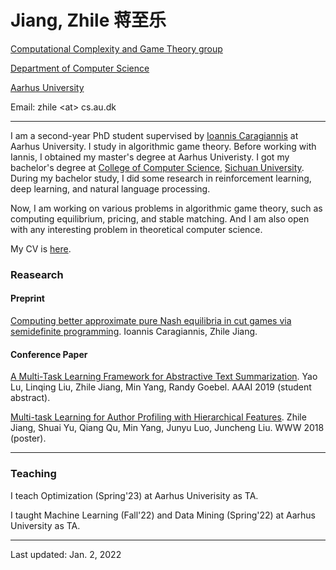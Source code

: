 # Jiang, Zhile 蒋至乐

[Computational Complexity and Game Theory group](https://cs.au.dk/research/computational-complexity-and-game-theory)

[Department of Computer Science](https://cs.au.dk/)

[Aarhus University](https://www.au.dk/)

Email: zhile \<at\> cs.au.dk

---

I am a second-year PhD student supervised by [Ioannis Caragiannis](https://cs.au.dk/~iannis/) at Aarhus University. I study in algorithmic game theory. Before working with Iannis, I obtained my master's degree at Aarhus Univeristy. I got my bachelor's degree at [College of Computer Science](https://cs.scu.edu.cn/e_jsjxy/), [Sichuan University](https://en.scu.edu.cn/). During my bachelor study, I did some research in reinforcement learning, deep learning, and natural language processing.

Now, I am working on various problems in algorithmic game theory, such as computing equilibrium, pricing, and stable matching. And I am also open with any interesting problem in theoretical computer science.

My CV is [here](./CV_Zhile.pdf).

### Reasearch

#### Preprint

[Computing better approximate pure Nash equilibria in cut games via semidefinite programming](https://arxiv.org/abs/2211.04117?context=cs.GT). Ioannis Caragiannis, Zhile Jiang.

#### Conference Paper

[A Multi-Task Learning Framework for Abstractive Text Summarization](https://ojs.aaai.org/index.php/AAAI/article/view/5130). Yao Lu, Linqing Liu, Zhile Jiang, Min Yang, Randy Goebel. AAAI 2019 (student abstract).

[Multi-task Learning for Author Profiling with Hierarchical Features](https://dl.acm.org/doi/pdf/10.1145/3184558.3186926). Zhile Jiang, Shuai Yu, Qiang Qu, Min Yang, Junyu Luo, Juncheng Liu. WWW 2018 (poster).

---

### Teaching

I teach Optimization (Spring'23) at Aarhus Univerisity as TA.

I taught Machine Learning (Fall'22) and Data Mining (Spring'22) at Aarhus University as TA.

---

Last updated: Jan. 2, 2022

#### 
